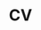 ---
layout: single
title: "CV"
permalink: /cv/
link: https://github.com/Adrian-Ng/cv/raw/master/cv.pdf
---